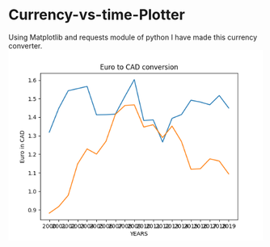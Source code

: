 # Currency-vs-time-Plotter
Using Matplotlib  and requests module of python I have made this currency converter.
![alt text](https://raw.githubusercontent.com/Kuldeep19842408/Currency-vs-time-Plotter/main/Plotting.png)
